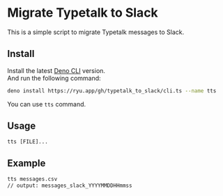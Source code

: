 # Migrate Typetalk to Slack

This is a simple script to migrate Typetalk messages to Slack.

## Install

Install the latest [Deno CLI](https://deno.com/) version.\
And run the following command:

```sh
deno install https://ryu.app/gh/typetalk_to_slack/cli.ts --name tts
```

You can use `tts` command.

## Usage

```
tts [FILE]...
```

## Example

```sh
tts messages.csv
// output: messages_slack_YYYYMMDDHHmmss
```
